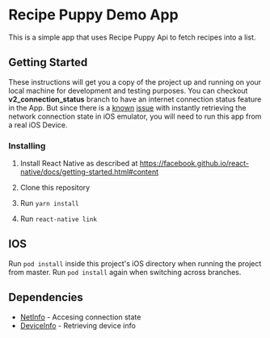 # Recipe Puppy Demo App

This is a simple app that uses Recipe Puppy Api to fetch recipes into a list.

## Getting Started

These instructions will get you a copy of the project up and running on your local machine for development and testing purposes.
You can checkout **v2_connection_status** branch to have an internet connection status feature in the App.
But since there is a [known](http://www.openradar.appspot.com/29913522) [issue](http://www.openradar.appspot.com/29913522) with instantly
retrieving the network connection state in iOS emulator, you will need to run this app from a real iOS Device.

### Installing

1. Install React Native as described at https://facebook.github.io/react-native/docs/getting-started.html#content

2. Clone this repository

3. Run `yarn install`

4. Run `react-native link`

## IOS

Run `pod install` inside this project's iOS directory when running the project from master.
Run `pod install` again when switching across branches.

## Dependencies

- [NetInfo](https://github.com/react-native-community/react-native-netinfo) - Accesing connection state
- [DeviceInfo](https://github.com/react-native-community/react-native-device-info) - Retrieving device info
